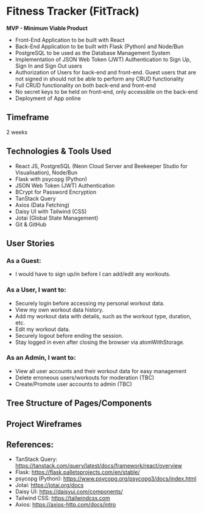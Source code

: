 # Fitness Tracker (FitTrack)

**MVP - Minimum Viable Product**

- Front-End Application to be built with React
- Back-End Application to be built with Flask (Python) and Node/Bun
- PostgreSQL to be used as the Database Management System
- Implementation of JSON Web Token (JWT) Authentication to Sign Up, Sign In and Sign Out users
- Authorization of Users for back-end and front-end. Guest users that are not signed in should not be able to perform any CRUD functionality
- Full CRUD functionality on both back-end and front-end
- No secret keys to be held on front-end, only accessible on the back-end
- Deployment of App online

## Timeframe

2 weeks

## Technologies & Tools Used

- React JS, PostgreSQL (Neon Cloud Server and Beekeeper Studio for Visualisation), Node/Bun
- Flask with psycopg (Python)
- JSON Web Token (JWT) Authentication
- BCrypt for Password Encryption
- TanStack Query
- Axios (Data Fetching)
- Daisy UI with Tailwind (CSS)
- Jotai (Global State Management)
- Git & GitHub

## User Stories

### As a Guest:
- I would have to sign up/in before I can add/edit any workouts.

### As a User, I want to:
- Securely login before accessing my personal workout data.
- View my own workout data history.
- Add my workout data with details, such as the workout type, duration, etc.
- Edit my workout data.
- Securely logout before ending the session.
- Stay logged in even after closing the browser via atomWithStorage.

### As an Admin, I want to:
- View all user accounts and their workout data for easy management
- Delete erroneous users/workouts for moderation (TBC)
- Create/Promote user accounts to admin (TBC)

## Tree Structure of Pages/Components

## Project Wireframes

## References:
- TanStack Query: https://tanstack.com/query/latest/docs/framework/react/overview
- Flask: https://flask.palletsprojects.com/en/stable/
- psycopg (Python): https://www.psycopg.org/psycopg3/docs/index.html
- Jotai: https://jotai.org/docs
- Daisy UI: https://daisyui.com/components/
- Tailwind CSS: https://tailwindcss.com
- Axios: https://axios-http.com/docs/intro